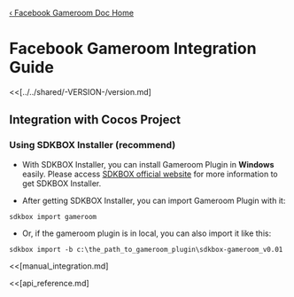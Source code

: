 [&#8249; Facebook Gameroom Doc Home](./)

<h1>Facebook Gameroom Integration Guide</h1>
<<[../../shared/-VERSION-/version.md]


## Integration with Cocos Project

### Using SDKBOX Installer (recommend)

-   With SDKBOX Installer, you can install Gameroom Plugin in **Windows** easily. Please access [SDKBOX official website](http://www.sdkbox.com) for more information to get SDKBOX Installer.

-   After getting SDKBOX Installer, you can import Gameroom Plugin with it:

```
sdkbox import gameroom
```

-   Or, if the gameroom plugin is in local, you can also import it like this:

```
sdkbox import -b c:\the_path_to_gameroom_plugin\sdkbox-gameroom_v0.01
```

<<[manual_integration.md]

<<[api_reference.md]

